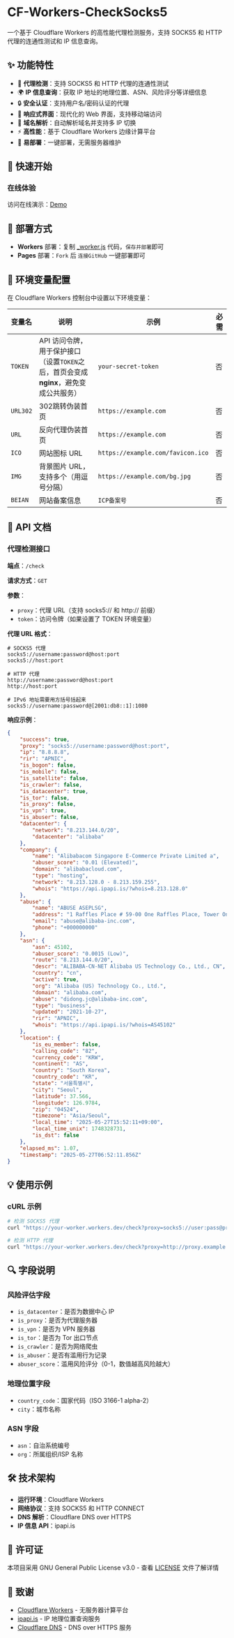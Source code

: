# CF-Workers-CheckSocks5

一个基于 Cloudflare Workers 的高性能代理检测服务，支持 SOCKS5 和 HTTP 代理的连通性测试和 IP 信息查询。

## ✨ 功能特性

- 🚀 **代理检测**：支持 SOCKS5 和 HTTP 代理的连通性测试
- 🌍 **IP 信息查询**：获取 IP 地址的地理位置、ASN、风险评分等详细信息
- 🔒 **安全认证**：支持用户名/密码认证的代理
- 📱 **响应式界面**：现代化的 Web 界面，支持移动端访问
- 🎯 **域名解析**：自动解析域名并支持多 IP 切换
- ⚡ **高性能**：基于 Cloudflare Workers 边缘计算平台
- 🔧 **易部署**：一键部署，无需服务器维护

## 🏃 快速开始

### 在线体验

访问在线演示：[Demo](https://check.socks5.cmliussss.net)

## 🚀 部署方式

- **Workers** 部署：复制 [_worker.js](https://github.com/cmliu/CF-Workers-CheckSocks5/blob/main/_worker.js) 代码，`保存并部署`即可
- **Pages** 部署：`Fork` 后 `连接GitHub` 一键部署即可

## 🔧 环境变量配置

在 Cloudflare Workers 控制台中设置以下环境变量：

| 变量名 | 说明 | 示例 | 必需 |
|--------|------|------|------|
| `TOKEN` | API 访问令牌，用于保护接口（设置`TOKEN`之后，首页会变成**nginx**，避免变成公共服务） | `your-secret-token` | 否 |
| `URL302` | 302跳转伪装首页 | `https://example.com` | 否 |
| `URL` | 反向代理伪装首页 | `https://example.com` | 否 |
| `ICO` | 网站图标 URL | `https://example.com/favicon.ico` | 否 |
| `IMG` | 背景图片 URL，支持多个（用逗号分隔） | `https://example.com/bg.jpg` | 否 |
| `BEIAN` | 网站备案信息 | `ICP备案号` | 否 |

## 📖 API 文档

### 代理检测接口

**端点**：`/check`

**请求方式**：`GET`

**参数**：
- `proxy`：代理 URL（支持 socks5:// 和 http:// 前缀）
- `token`：访问令牌（如果设置了 TOKEN 环境变量）

**代理 URL 格式**：
```
# SOCKS5 代理
socks5://username:password@host:port
socks5://host:port

# HTTP 代理
http://username:password@host:port
http://host:port

# IPv6 地址需要用方括号括起来
socks5://username:password@[2001:db8::1]:1080
```

**响应示例**：
```json
{
    "success": true,
    "proxy": "socks5://username:password@host:port",
    "ip": "8.8.8.8",
    "rir": "APNIC",
    "is_bogon": false,
    "is_mobile": false,
    "is_satellite": false,
    "is_crawler": false,
    "is_datacenter": true,
    "is_tor": false,
    "is_proxy": false,
    "is_vpn": true,
    "is_abuser": false,
    "datacenter": {
        "network": "8.213.144.0/20",
        "datacenter": "alibaba"
    },
    "company": {
        "name": "Alibabacom Singapore E-Commerce Private Limited a",
        "abuser_score": "0.01 (Elevated)",
        "domain": "alibabacloud.com",
        "type": "hosting",
        "network": "8.213.128.0 - 8.213.159.255",
        "whois": "https://api.ipapi.is/?whois=8.213.128.0"
    },
    "abuse": {
        "name": "ABUSE ASEPLSG",
        "address": "1 Raffles Place # 59-00 One Raffles Place, Tower One Singapore, Singapore",
        "email": "abuse@alibaba-inc.com",
        "phone": "+000000000"
    },
    "asn": {
        "asn": 45102,
        "abuser_score": "0.0015 (Low)",
        "route": "8.213.144.0/20",
        "descr": "ALIBABA-CN-NET Alibaba US Technology Co., Ltd., CN",
        "country": "cn",
        "active": true,
        "org": "Alibaba (US) Technology Co., Ltd.",
        "domain": "alibaba.com",
        "abuse": "didong.jc@alibaba-inc.com",
        "type": "business",
        "updated": "2021-10-27",
        "rir": "APNIC",
        "whois": "https://api.ipapi.is/?whois=AS45102"
    },
    "location": {
        "is_eu_member": false,
        "calling_code": "82",
        "currency_code": "KRW",
        "continent": "AS",
        "country": "South Korea",
        "country_code": "KR",
        "state": "서울특별시",
        "city": "Seoul",
        "latitude": 37.566,
        "longitude": 126.9784,
        "zip": "04524",
        "timezone": "Asia/Seoul",
        "local_time": "2025-05-27T15:52:11+09:00",
        "local_time_unix": 1748328731,
        "is_dst": false
    },
    "elapsed_ms": 1.07,
    "timestamp": "2025-05-27T06:52:11.856Z"
}
```

## 💡 使用示例

### cURL 示例

```bash
# 检测 SOCKS5 代理
curl "https://your-worker.workers.dev/check?proxy=socks5://user:pass@proxy.example.com:1080"

# 检测 HTTP 代理
curl "https://your-worker.workers.dev/check?proxy=http://proxy.example.com:8080"

```

## 🔍 字段说明

### 风险评估字段

- `is_datacenter`：是否为数据中心 IP
- `is_proxy`：是否为代理服务器
- `is_vpn`：是否为 VPN 服务器
- `is_tor`：是否为 Tor 出口节点
- `is_crawler`：是否为网络爬虫
- `is_abuser`：是否有滥用行为记录
- `abuser_score`：滥用风险评分（0-1，数值越高风险越大）

### 地理位置字段

- `country_code`：国家代码（ISO 3166-1 alpha-2）
- `city`：城市名称

### ASN 字段

- `asn`：自治系统编号
- `org`：所属组织/ISP 名称

## 🛠️ 技术架构

- **运行环境**：Cloudflare Workers
- **网络协议**：支持 SOCKS5 和 HTTP CONNECT
- **DNS 解析**：Cloudflare DNS over HTTPS
- **IP 信息 API**：ipapi.is

## 📄 许可证

本项目采用 GNU General Public License v3.0 - 查看 [LICENSE](LICENSE) 文件了解详情

## 🙏 致谢

- [Cloudflare Workers](https://workers.cloudflare.com/) - 无服务器计算平台
- [ipapi.is](https://ipapi.is/) - IP 地理位置查询服务
- [Cloudflare DNS](https://cloudflare-dns.com/) - DNS over HTTPS 服务
